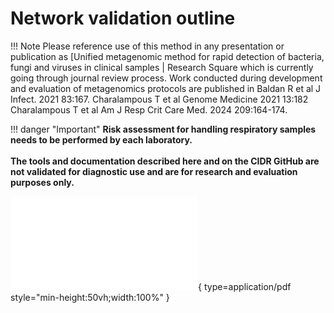 # Network validation outline

!!! Note
    Please reference use of this method in any presentation or publication as [Unified metagenomic method for rapid detection of bacteria, fungi and viruses in clinical samples | Research Square which is currently going through journal review process. Work conducted during development and evaluation of metagenomics protocols are published in Baldan R et al J Infect. 2021 83:167. Charalampous T et al Genome Medicine 2021 13:182  Charalampous T et al Am J Resp Crit Care Med. 2024 209:164-174.

!!! danger "Important"
    **Risk assessment for handling respiratory samples needs to be performed by each laboratory.**
    <br><br>
    **The tools and documentation described here and on the CIDR GitHub are not validated for diagnostic use and are for research and evaluation purposes only.**

![Alt text](./pdfs/rmg_network_validation_outline_v1.0.pdf){ type=application/pdf style="min-height:50vh;width:100%" }